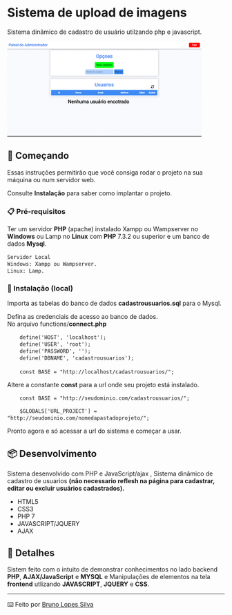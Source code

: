 # Sistema de upload de imagens
Sistema dinâmico de cadastro de usuário utilzando php e javascript.

![Screenshot Projeto](docs/project.gif)
## 🚀 Começando

Essas instruções permitirão que você consiga rodar o projeto na sua máquina ou num servidor web.

Consulte **Instalação** para saber como implantar o projeto.

### 📋 Pré-requisitos

Ter um servidor **PHP** (apache) instalado Xampp ou Wampserver no **Windows** ou Lamp no **Linux** com **PHP** 7.3.2 ou superior e um banco de dados **Mysql**.

```
Servidor Local 
Windows: Xampp ou Wampserver.
Linux: Lamp.
```

### 🔧 Instalação (local)

Importa as tabelas do banco de dados **cadastrousuarios.sql** para o Mysql.

Defina as credenciais de acesso ao banco de dados.
<br>
No arquivo functions/**connect.php**

```
    define('HOST', 'localhost');
    define('USER', 'root');
    define('PASSWORD', '');
    define('DBNAME', 'cadastrousuarios');
    
    const BASE = "http://localhost/cadastrousuarios/";
```

Altere a constante **const** para a url onde seu projeto está instalado.

```
    const BASE = "http://seudominio.com/cadastrousuarios/";
```

```
    $GLOBALS['URL_PROJECT'] = "http://seudominio.com/nomedapastadoprojeto/";
```

Pronto agora e só acessar a url do sistema e começar a usar.

## 📦 Desenvolvimento

Sistema desenvolvido com PHP e JavaScript/ajax , Sistema dinâmico de cadastro de usuarios **(não necessario reflesh na página para cadastrar, editar ou excluir usuários cadastrados).**

- HTML5
- CSS3
- PHP 7
- JAVASCRIPT/JQUERY 
- AJAX

## 🎁 Detalhes

Sistem feito com o intuito de demonstrar conhecimentos no lado backend **PHP**, **AJAX/JavaScript** e **MYSQL** e Manipulações de elementos na tela **frontend** utlizando **JAVASCRIPT**, **JQUERY** e **CSS**.

---

⌨️ Feito por [Bruno Lopes Silva](https://github.com/brunosilvabrn) 